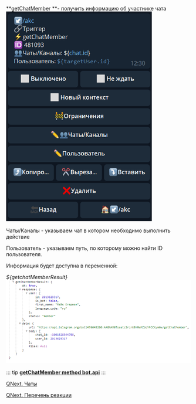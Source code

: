 
**getChatMember **- получить информацию об участнике чата
![](./1.png)

Чаты/Каналы - указываем чат в котором необходимо выполнить действие

Пользователь - указываем путь, по которому можно найти ID пользователя.

Информация будет доступна в переменной:

_${getchatMemberResult}_
![](./2.png)


::: tip
[**getChatMember method bot.api**](https://core.telegram.org/bots/api#getchatmember)
:::



[QNext. Чаты](/ph/QNext-admin-chat-about-07-05)

[QNext. Перечень реакции](/ph/QNext-admin-reaction-about-05-01)

